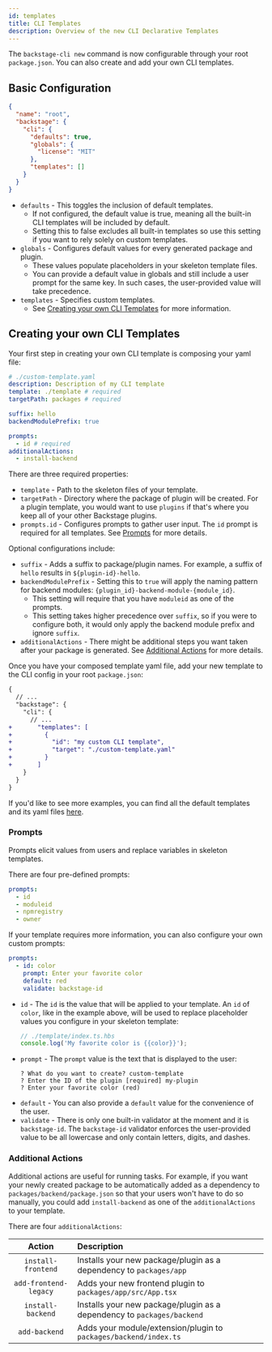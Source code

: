```yaml
---
id: templates
title: CLI Templates
description: Overview of the new CLI Declarative Templates
---
```


The `backstage-cli new` command is now configurable through your root `package.json`.
You can also create and add your own CLI templates.

## Basic Configuration

```json
{
  "name": "root",
  "backstage": {
    "cli": {
      "defaults": true,
      "globals": {
        "license": "MIT"
      },
      "templates": []
    }
  }
}
```

- `defaults` - This toggles the inclusion of default templates.
  - If not configured, the default value is true, meaning all the built-in CLI templates will be included by default.
  - Setting this to false excludes all built-in templates so use this setting if you want to rely solely on custom templates.
- `globals` - Configures default values for every generated package and plugin.
  - These values populate placeholders in your skeleton template files.
  - You can provide a default value in globals and still include a user prompt for the same key. In such cases, the user-provided value will take precedence.
- `templates` - Specifies custom templates.
  - See [Creating your own CLI Templates](#creating-your-own-cli-templates) for more information.

## Creating your own CLI Templates

Your first step in creating your own CLI template is composing your yaml file:

```yaml
# ./custom-template.yaml
description: Description of my CLI template
template: ./template # required
targetPath: packages # required

suffix: hello
backendModulePrefix: true

prompts:
  - id # required
additionalActions:
  - install-backend
```

There are three required properties:

- `template` - Path to the skeleton files of your template.
- `targetPath` - Directory where the package of plugin will be created. For a plugin template, you would want to use `plugins` if that's where you keep all of your other Backstage plugins.
- `prompts.id` - Configures prompts to gather user input. The `id` prompt is required for all templates. See [Prompts](#prompts) for more details.

Optional configurations include:

- `suffix` - Adds a suffix to package/plugin names. For example, a suffix of `hello` results in `${plugin-id}-hello`.
- `backendModulePrefix` - Setting this to `true` will apply the naming pattern for backend modules: `{plugin_id}-backend-module-{module_id}`.
  - This setting will require that you have `moduleid` as one of the prompts.
  - This setting takes higher precedence over `suffix`, so if you were to configure both, it would only apply the backend module prefix and ignore `suffix`.
- `additionalActions` - There might be additional steps you want taken after your package is generated. See [Additional Actions](#additional-actions) for more details.

Once you have your composed template yaml file, add your new template to the CLI config in your root `package.json`:

```diff
{
  // ...
  "backstage": {
    "cli": {
      // ...
+       "templates": [
+         {
+           "id": "my custom CLI template",
+           "target": "./custom-template.yaml"
+         }
+       ]
    }
  }
}
```

If you'd like to see more examples, you can find all the default templates and its yaml files [here](https://github.com/backstage/backstage/tree/master/packages/cli/templates).

### Prompts

Prompts elicit values from users and replace variables in skeleton templates.

There are four pre-defined prompts:

```yaml
prompts:
  - id
  - moduleid
  - npmregistry
  - owner
```

If your template requires more information, you can also configure your own custom prompts:

```yaml
prompts:
  - id: color
    prompt: Enter your favorite color
    default: red
    validate: backstage-id
```

- `id` - The `id` is the value that will be applied to your template. An `id` of `color`, like in the example above, will be used to replace placeholder values you configure in your skeleton template:
  ```ts
  // ./template/index.ts.hbs
  console.log('My favorite color is {{color}}');
  ```
- `prompt` - The `prompt` value is the text that is displayed to the user:
  ```
  ? What do you want to create? custom-template
  ? Enter the ID of the plugin [required] my-plugin
  ? Enter your favorite color (red)
  ```
- `default` - You can also provide a `default` value for the convenience of the user.
- `validate` - There is only one built-in validator at the moment and it is `backstage-id`. The `backstage-id` validator enforces the user-provided value to be all lowercase and only contain letters, digits, and dashes.

### Additional Actions

Additional actions are useful for running tasks. For example, if you want your newly created package to be automatically added as a dependency to `packages/backend/package.json` so that your users won't have to do so manually, you could add `install-backend` as one of the `additionalActions` to your template.

There are four `additionalActions`:

|        Action         | Description                                                            |
| :-------------------: | :--------------------------------------------------------------------- |
|  `install-frontend`   | Installs your new package/plugin as a dependency to `packages/app`     |
| `add-frontend-legacy` | Adds your new frontend plugin to `packages/app/src/App.tsx`            |
|   `install-backend`   | Installs your new package/plugin as a dependency to `packages/backend` |
|     `add-backend`     | Adds your module/extension/plugin to `packages/backend/index.ts`       |
